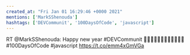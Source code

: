```yaml
---
created_at: "Fri Jan 01 16:29:46 +0000 2021"
mentions: ['MarkSShenouda']
hashtags: ['DEVCommunit', '100DaysOfCode', 'javascript']
---
```


RT @MarkSShenouda: Happy new year  #DEVCommunit 👨‍💻👨‍💻😀😀🥳🥳🥳🤩🤩🤩
#100DaysOfCode #javascript https://t.co/emm4xGmVGa